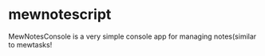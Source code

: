 # mewnotescript
MewNotesConsole is a very simple console app for managing notes(similar to mewtasks!
